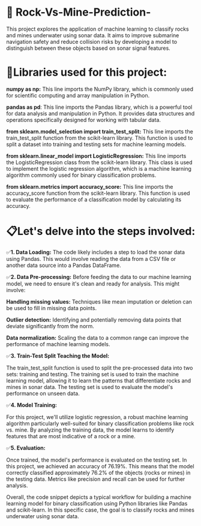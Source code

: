 # 🎯 Rock-Vs-Mine-Prediction-
This project explores the application of machine learning to classify rocks and mines underwater using sonar data. It aims to improve submarine navigation safety and reduce collision risks by developing a model to distinguish between these objects based on sonar signal features.

# 🛒Libraries used for this project:

**numpy as np:** This line imports the NumPy library, which is commonly used for scientific computing and array manipulation in Python.

**pandas as pd**: This line imports the Pandas library, which is a powerful tool for data analysis and manipulation in Python. It provides data structures and operations specifically designed for working with tabular data.

**from sklearn.model_selection import train_test_split:** This line imports the train_test_split function from the scikit-learn library. This function is used to split a dataset into training and testing sets for machine learning models.

**from sklearn.linear_model import LogisticRegression:** This line imports the LogisticRegression class from the scikit-learn library. This class is used to implement the logistic regression algorithm, which is a machine learning algorithm commonly used for binary classification problems.

**from sklearn.metrics import accuracy_score:** This line imports the accuracy_score function from the scikit-learn library. This function is used to evaluate the performance of a classification model by calculating its accuracy.

# 📋Let's delve into the steps involved:

✅**1. Data Loading:**
The code likely includes a step to load the sonar data using Pandas. This would involve reading the data from a CSV file or another data source into a Pandas DataFrame.

✅**2. Data Pre-processing:**
Before feeding the data to our machine learning model, we need to ensure it's clean and ready for analysis. This might involve:

**Handling missing values:**
Techniques like mean imputation or deletion can be used to fill in missing data points.

**Outlier detection:** Identifying and potentially removing data points that deviate significantly from the norm.

**Data normalization:** Scaling the data to a common range can improve the performance of machine learning models.

✅**3. Train-Test Split Teaching the Model:**

The train_test_split function is used to split the pre-processed data into two sets: training and testing. The training set is used to train the machine learning model, allowing it to learn the patterns that differentiate rocks and mines in sonar data. The testing set is used to evaluate the model's performance on unseen data.

✅**4. Model Training:**

For this project, we'll utilize logistic regression, a robust machine learning algorithm particularly well-suited for binary classification problems like rock vs. mine. By analyzing the training data, the model learns to identify features that are most indicative of a rock or a mine.

✅**5. Evaluation:**

Once trained, the model's performance is evaluated on the testing set. In this project, we achieved an accuracy of 76.19%. This means that the model correctly classified approximately 76.2% of the objects (rocks or mines) in the testing data. Metrics like precision and recall can be used for further analysis.

Overall, the code snippet depicts a typical workflow for building a machine learning model for binary classification using Python libraries like Pandas and scikit-learn. In this specific case, the goal is to classify rocks and mines underwater using sonar data.

